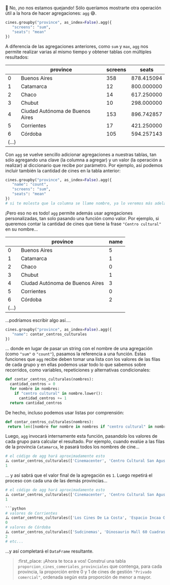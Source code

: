 🤬 No, ¡no nos estamos quejando! Sólo queríamos mostrarte otra operación útil a la hora de hacer agregaciones: `agg` 😅. 

```python
cines.groupby("province", as_index=False).agg({
   "screens": "sum",
   "seats": "mean"
})
```
 
A diferencia de las agregaciones anteriores, como `sum` y `max`, `agg` nos permite realizar varias al mismo tiempo y obtener tablas con múltiples resultados: 

||province|screens|seats|
|---|---|---|---|
|0|Buenos Aires|358|878.415094|
|1|Catamarca|12|800.000000|
|2|Chaco|14|617.250000|
|3|Chubut|10|298.000000|
|4|Ciudad Autónoma de Buenos Aires|153|896.742857|
|5|Corrientes|17|421.250000|
|6|Córdoba|105|594.257143|
|(...)|

Con `agg` se vuelve sencillo adicionar agregaciones a nuestras tablas, tan sólo agregando una clave (la columna a agregar) y un valor (la operación a realizar) al diccionario que recibe por parámetro. Por ejemplo, así podemos incluir también la cantidad de cines en la tabla anterior: 

```python
cines.groupby("province", as_index=False).agg({
   "name": "count",
   "screens": "sum",
   "seats": "mean"
})
# si te molesta que la columna se llame nombre, ya lo veremos más adelante...
```
 
¡Pero eso no es todo! `agg` permite además usar agregaciones personalizadas, tan solo pasando una función como valor. Por ejemplo, si queremos contar la cantidad de cines que tiene la frase `"Centro cultural"` en su nombre...

||province|name|
|---|---|---|
|0|Buenos Aires|5|
|1|Catamarca|1|
|2|Chaco|0|
|3|Chubut|1|
|4|Ciudad Autónoma de Buenos Aires|3|
|5|Corrientes|0|
|6|Córdoba|2|
|(...)|

 ...podríamos escribir algo así....
 
```python
cines.groupby("province", as_index=False).agg({
   "name": contar_centros_culturales
})
```
 
... donde en lugar de pasar un string con el nombre de una agregación (como `"sum"` o `"count"`), pasamos la referencia a una función. Estas funciones que `agg` recibe deben tomar una lista con los valores de las filas de cada grupo y en ellas podemos usar todo lo que sabemos sobre recorridos, como variables, repeticiones y alternativas condicionales:

```python
def contar_centros_culturales(nombres):
  cantidad_centros = 0
  for nombre in nombres:
    if "centro cultural" in nombre.lower():
      cantidad_centros += 1
  return cantidad_centros
``` 

De hecho, incluso podemos usar listas por comprensión:

```python
def contar_centros_culturales(nombres):
 return len([nombre for nombre in nombres if "centro cultural" in nombre.lower()])
```

Luego, `agg` invocará internamente esta función, pasandolo los valores de cada grupo para calcular el resultado. Por ejemplo, cuando evalúe a las filas de la provincia `Catamarca`, le pasará todos los nombres de cine...


```python
# el código de agg hará aproximadamente esto 
ム contar_centros_culturales(['Cinemacenter', 'Centro Cultural San Agustín', 'Cinemacenter', 'Cine Teatro Catamarca'])
1
```

... y así sabrá que el valor final de la agregación es `1`. Luego repetirá el proceso con cada una de las demás provincias...



```python
# el código de agg hará aproximadamente esto 
ム contar_centros_culturales(['Cinemacenter', 'Centro Cultural San Agustín', 'Cinemacenter', 'Cine Teatro Catamarca'])
1

```python
# valores de Corrientes
ム contar_centros_culturales(['Los Cines De La Costa', 'Espacio Incaa Guido Miranda', 'Cinemacenter', 'Cinemacenter'])
0
# valores de Córdoba
ム contar_centros_culturales(['Sudcinemas', 'Dinosaurio Mall 60 Cuadras',  'Cine Teatro Coop Luz Y Fuerza', ...]
2
# etc...
```

...y así completará el `DataFrame` resultante. 

> :first_place: ¡Ahora te toca a vos! Construí una tabla `proporcion_cines_comeriales_provinciales` que contenga, para cada provincia, la proporción entre 0 y 1 de cines de gestión `"Privado comercial"`, ordenada según esta proporción de menor a mayor. 
